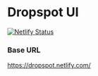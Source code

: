 # Dropspot UI

[![Netlify Status](https://api.netlify.com/api/v1/badges/52bab4d1-abb6-47a9-b40b-af5774c43043/deploy-status)](https://app.netlify.com/sites/vigilant-chandrasekhar-19e1df/deploys)


### Base URL
https://dropspot.netlify.com/
